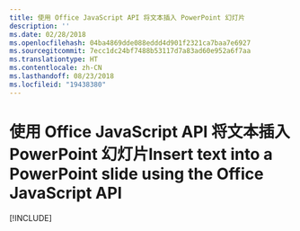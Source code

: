```yaml
---
title: 使用 Office JavaScript API 将文本插入 PowerPoint 幻灯片
description: ''
ms.date: 02/28/2018
ms.openlocfilehash: 04ba4869dde088eddd4d901f2321ca7baa7e6927
ms.sourcegitcommit: 7ecc1dc24bf7488b53117d7a83ad60e952a6f7aa
ms.translationtype: HT
ms.contentlocale: zh-CN
ms.lasthandoff: 08/23/2018
ms.locfileid: "19438380"
---
```

# <a name="insert-text-into-a-powerpoint-slide-using-the-office-javascript-api"></a><span data-ttu-id="ee68c-102">使用 Office JavaScript API 将文本插入 PowerPoint 幻灯片</span><span class="sxs-lookup"><span data-stu-id="ee68c-102">Insert text into a PowerPoint slide using the Office JavaScript API</span></span>

[!INCLUDE[](../includes/powerpoint-tutorial-insert-text.md)]